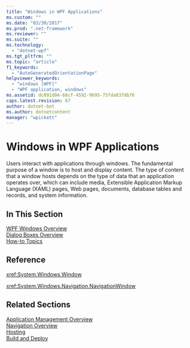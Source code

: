 ```yaml
---
title: "Windows in WPF Applications"
ms.custom: ""
ms.date: "03/30/2017"
ms.prod: ".net-framework"
ms.reviewer: ""
ms.suite: ""
ms.technology: 
  - "dotnet-wpf"
ms.tgt_pltfrm: ""
ms.topic: "article"
f1_keywords: 
  - "AutoGeneratedOrientationPage"
helpviewer_keywords: 
  - "windows [WPF]"
  - "WPF application, windows"
ms.assetid: dc091d04-68cf-4592-9695-75fda037db76
caps.latest.revision: 67
author: dotnet-bot
ms.author: dotnetcontent
manager: "wpickett"
---
```

# Windows in WPF Applications
Users interact with applications through windows. The fundamental purpose of a window is to host and display content. The type of content that a window hosts depends on the type of data that an application operates over, which can include media, Extensible Application Markup Language (XAML) pages, Web pages, documents, database tables and records, and system information.  
  
## In This Section  
 [WPF Windows Overview](../../../../docs/framework/wpf/app-development/wpf-windows-overview.md)  
 [Dialog Boxes Overview](../../../../docs/framework/wpf/app-development/dialog-boxes-overview.md)  
 [How-to Topics](../../../../docs/framework/wpf/app-development/window-management-how-to-topics.md)  
  
## Reference  
 <xref:System.Windows.Window>  
  
 <xref:System.Windows.Navigation.NavigationWindow>  
  
## Related Sections  
 [Application Management Overview](../../../../docs/framework/wpf/app-development/application-management-overview.md)  
  [Navigation Overview](../../../../docs/framework/wpf/app-development/navigation-overview.md)  
  [Hosting](../../../../docs/framework/wpf/app-development/hosting-wpf-applications.md)  
  [Build and Deploy](../../../../docs/framework/wpf/app-development/building-and-deploying-wpf-applications.md)
